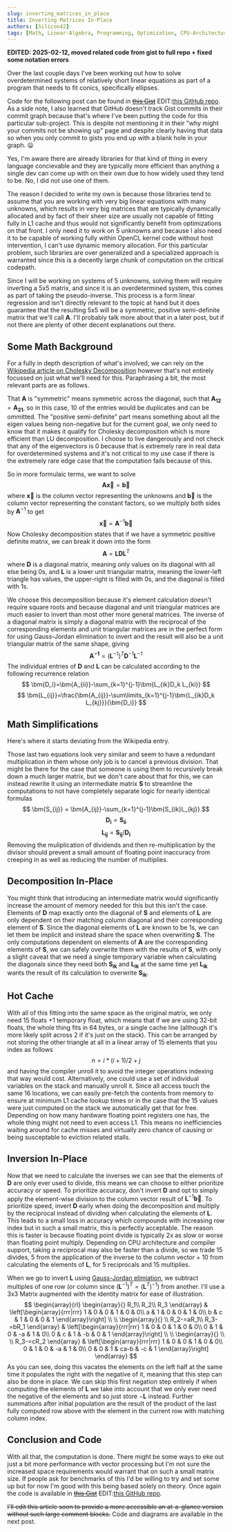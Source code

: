 ```yaml
---
slug: inverting_matrices_in_place
title: Inverting Matrices In-Place
authors: [Silicon42]
tags: [Math, Linear-Algebra, Programming, Optimization, CPU-Architecture]
---
```

**EDITED: 2025-02-12, moved related code from gist to full repo + fixed some notation errors**

Over the last couple days I've been working out how to solve overdetermined 
systems of relatively short linear equations as part of a program that needs to 
fit conics, specifically ellipses. <!-- truncate -->

Code for the following post can be found in 
[~~this Gist~~](https://gist.github.com/Silicon42/45a59f04e767561b1c8bcfabe6cab48c)
EDIT:[this GitHub repo](https://github.com/Silicon42/Cholesky_decomp_matrix_inversion).
As a side note, I also learned that GitHub doesn't track Gist commits in their
commit graph because that's where I've been putting the code for this 
particular sub-project. This is despite not mentioning it in their "why might 
your commits not be showing up" page and despite clearly having that data so 
when you only commit to gists you end up with a blank hole in your graph. 
:frowning: 

Yes, I'm aware there are already libraries for that kind of thing in every 
language concievable and they are typically more efficient than anything a 
single dev can come up with on their own due to how widely used they tend to 
be. No, I did not use one of them.

The reason I decided to write my own is because those libraries tend to assume 
that you are working with very big linear equations with many unknowns, which 
results in very big matrices that are typically dynamically allocated and by 
fact of their sheer size are usually not capable of fitting fully in L1 cache 
and thus would not significantly benefit from optimizations on that front. I 
only need it to work on 5 unknowns and because I also need it to be capable of 
working fully within OpenCL kernel code without host intervention, I can't use 
dynamic memory allocation. For this particular problem, such libraries are over 
generalized and a specialized approach is warranted since this is a decently 
large chunk of computation on the critical codepath.

Since I will be working on systems of 5 unknowns, solving them will require 
inverting a 5x5 matrix, and since it is an overdetermined system, this comes as 
part of taking the pseudo-inverse. This process is a form linear regression and 
isn't directly relevant to the topic at hand but it does guarantee that the 
resulting 5x5 will be a symmetric, positive semi-definite matrix that we'll call 
$\bm{A}$. I'll probably talk more about that in a later post, but if not there 
are plenty of other decent explanations out there.

## Some Math Background
For a fully in depth description of what's involved, we can rely on the 
[Wikipedia article on Cholesky Decomposition](https://en.wikipedia.org/wiki/Cholesky_decomposition) 
however that's not entirely focussed on just what we'll need for this. 
Paraphrasing a bit, the most relevant parts are as follows.

That $\bm{A}$ is "symmetric" means symmetric across the diagonal, such that 
$\bm{A_{12}} = \bm{A_{21}}$, so in this case, 10 of the entries would be 
duplicates and can be ommitted. The "positive semi-definite" part means 
something about all the eigen values being non-negative but for the current 
goal, we only need to know that it makes it qualify for Cholesky decomposition 
which is more efficient than LU decomposition. I choose to live dangerously and 
not check that any of the eigenvectors is $0$ because that is extremely rare in 
real data for overdetermined systems and it's not critical to my use case if 
there is the extremely rare edge case that the computation fails because of 
this. 

So in more formulaic terms, we want to solve 
$$
\bm{A\vec{x}}=\bm{\vec{b}}
$$
where $\bm{\vec{x}}$ is the column vector representing the unknowns and 
$\bm{\vec{b}}$ is the column vector representing the constant factors, so we 
multiply both sides by $\bm{A}^{-1}$ to get
$$
\bm{\vec{x}}=\bm{A}^{-1}\bm{\vec{b}}
$$
Now Cholesky decomposition states that if we have a symmetric positive definite 
matrix, we can break it down into the form
$$
\bm{A}=\bm{LDL}^T
$$
where $\bm{D}$ is a diagonal matrix, meaning only values on its diagonal with 
all else being $0$s, and $\bm{L}$ is a lower unit triangular matrix, meaning the 
lower-left triangle has values, the upper-right is filled with $0$s, and the 
diagonal is filled with $1$s.

We choose this decomposition because it's element calculation doesn't require 
square roots and because diagonal and unit triangular matrices are much easier 
to invert than most other more general matrices. The inverse of a diagonal 
matrix is simply a diagonal matrix with the reciprocal of the corresponding 
elements and unit triangular matrices are in the perfect form for using 
Gauss-Jordan elimination to invert and the result will also be a unit triangular 
matrix of the same shape, giving
$$
\bm{A^{-1}}=(\bm{L}^{-1})^T\bm{D}^{-1}\bm{L}^{-1}
$$
The individual entries of $\bm{D}$ and $\bm{L}$ can be calculated according to 
the following recurrence relation
$$
\bm{D_i}=\bm{A_{ii}}-\sum_{k=1}^{j-1}\bm{L_{ik}D_k L_{ki}}
$$
$$
\bm{L_{ij}}=\frac{\bm{A_{ij}}-\sum\limits_{k=1}^{j-1}\bm{L_{ik}D_k L_{kj}}}{\bm{D_i}}
$$

## Math Simplifications
Here's where it starts deviating from the Wikipedia entry.

Those last two equations look very similar and seem to have a redundant 
multiplication in them whose only job is to cancel a previous division. That 
might be there for the case that someone is using them to recursively break down 
a much larger matrix, but we don't care about that for this, we can instead 
rewrite it using an intermediate matrix $\bm{S}$ to streamline the computations 
to not have completely separate logic for nearly identical formulas
$$
\bm{S_{ij}} = \bm{A_{ij}}-\sum_{k=1}^{j-1}\bm{S_{ik}L_{kj}}
$$
$$
\bm{D_i} = \bm{S_{ii}}
$$
$$
\bm{L_{ij}} = \bm{S_{ij}}/\bm{D_i}
$$
Removing the muliplication of dividends and then re-multiplication by the 
divisor should prevent a small amount of floating point inaccuracy from creeping 
in as well as reducing the number of multiplies.

## Decomposition In-Place
You might think that introducing an intermediate matrix would significantly 
increase the amount of memory needed for this but this isn't the case. Elements 
of $\bm{D}$ map exactly onto the diagonal of $\bm{S}$ and elements of $\bm{L}$ 
are only dependent on their matching column diagonal and their corresponding 
element of $\bm{S}$. Since the diagonal elements of $\bm{L}$ are known to be 
$1$s, we can let them be implicit and instead share the space when overwriting 
$\bm{S}$. The only computations dependent on elements of $\bm{A}$ are the 
corresponding elements of $\bm{S}$, we can safely overwrite them with the 
results of $\bm{S}$, with only a slight caveat that we need a single temporary 
variable when calculating the diagonals since they need both $\bm{S_{ik}}$ and 
$\bm{L_{ik}}$ at the same time yet $\bm{L_{ik}}$ wants the result of its 
calculation to overwrite $\bm{S_{ik}}$.

## Hot Cache
With all of this fitting into the same space as the original matrix, we only 
need 15 floats +1 temporary float, which means that if we are using 32-bit 
floats, the whole thing fits in 64 bytes, or a single cache line (although it's 
more likely split across 2 if it's just on the stack). This can be arranged by 
not storing the other triangle at all in a linear array of 15 elements that you 
index as follows
$$
n = i*(i+1)/2 + j
$$
and having the compiler unroll it to avoid the integer operations indexing that 
way would cost. Alternatively, one could use a set of individual variables on 
the stack and manually unroll it. Since all access touch the same 16 locations, 
we can easily pre-fetch the contents from memory to ensure at minimum L1 cache 
lookup times or in the case that the 15 values were just computed on the stack 
we automatically get that for free. Depending on how many hardware floating 
point registers one has, the whole thing might not need to even access L1. This 
means no inefficiencies waiting around for cache misses and virtually zero 
chance of causing or being susceptable to eviction related stalls.

## Inversion In-Place
Now that we need to calculate the inverses we can see that the elements of 
$\bm{D}$ are only ever used to divide, this means we can choose to either 
prioritize accuracy or speed. To prioritize accuracy, don't invert $\bm{D}$ and 
opt to simply apply the element-wise division to the column vector result of 
$\bm{L}^{-1}\bm{\vec{b}}$. To prioritize speed, invert $\bm{D}$ early when doing 
the decomposition and multiply by the reciprocal instead of dividing when 
calculating the elements of $\bm{L}$. This leads to a small loss in accuracy 
which compounds with increasing row index but in such a small matrix, this is 
perfectly acceptable. The reason this is faster is because floating point divide 
is typically 2x as slow or worse than floating point multiply. Depending on CPU 
architecture and compiler support, taking a reciprocal may also be faster than a 
divide, so we trade 15 divides, 5 from the application of the inverse to the 
column vector + 10 from calculating the elements of $\bm{L}$, for 5 reciprocals 
and 15 multiplies.

When we go to invert $\bm{L}$ using 
[Gauss-Jordan elimiation](https://en.wikipedia.org/wiki/Gaussian_elimination#Gauss%E2%80%93Jordan_elimination), 
we subtract multiples of one row (or column since 
$(\bm{L}^{-1})^T=(\bm{L}^T)^{-1}$) from another. I'll use a 3x3 Matrix augmented 
with the identity matrix for ease of illustration.
$$
\begin{array}{rl}
\begin{array}{}
R_1\\
R_2\\
R_3
\end{array} & 
\left[\begin{array}{rrr|rrr}
1 & 0 & 0 & 1 & 0 & 0\\
a & 1 & 0 & 0 & 1 & 0\\
b & c & 1 & 0 & 0 & 1
\end{array}\right] \\ \\
\begin{array}{}
\\
R_2-=aR_1\\
R_3-=bR_1
\end{array} & 
\left[\begin{array}{rrr|rrr}
1 & 0 & 0 &  1 & 0 & 0\\
0 & 1 & 0 & -a & 1 & 0\\
0 & c & 1 & -b & 0 & 1
\end{array}\right] \\ \\
\begin{array}{}
\\
\\
R_3-=cR_2
\end{array} &
\left[\begin{array}{rrr|rrr}
1 & 0 & 0 &    1 &  0 & 0\\
0 & 1 & 0 &   -a &  1 & 0\\
0 & 0 & 1 & ca-b & -c & 1
\end{array}\right]
\end{array}
$$
As you can see, doing this vacates the elements on the left half at the same 
time it populates the right with the negative of it, meaning that this step can 
also be done in place. We can skip this first negation step entirely if when 
computing the elements of $\bm{L}$ we take into account that we only ever need 
the negative of the elements and so just store $-\bm{L}$ instead. Further 
summations after initial population are the result of the product of the last 
fully computed row above with the element in the current row with matching 
column index.

## Conclusion and Code
With all that, the computation is done. There might be some ways to eke out just 
a bit more performance with vector processing but I'm not sure the increased 
space requirements would warrant that on such a small matrix size. If people ask 
for benchmarks of this I'd be willing to try and set some up but for now I'm 
good with this being based solely on theory. Once again the code is available in 
[~~this Gist~~](https://gist.github.com/Silicon42/45a59f04e767561b1c8bcfabe6cab48c)
EDIT:[this GitHub repo](https://github.com/Silicon42/Cholesky_decomp_matrix_inversion).

~~I'll edit this article soon to provide a more accessible an at-a-glance version 
without such large comment blocks.~~ Code and diagrams are available in the next 
post.
